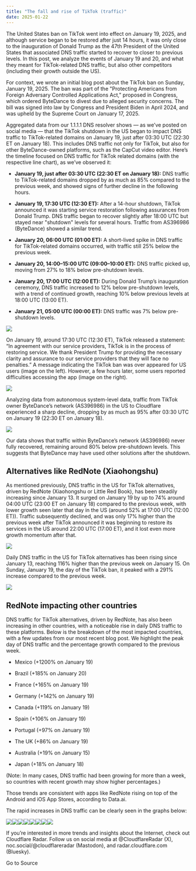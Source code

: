 ```yaml
---
title: "The fall and rise of TikTok (traffic)"
date: 2025-01-22
---
```


The United States ban on TikTok went into effect on January 19, 2025, and although service began to be restored after just 14 hours, it was only close to the inauguration of Donald Trump as the 47th President of the United States that associated DNS traffic started to recover to closer to previous levels. In this post, we analyze the events of January 19 and 20, and what they meant for TikTok-related DNS traffic, but also other competitors (including their growth outside the US).

For context, we wrote an initial blog post about the TikTok ban on Sunday, January 19, 2025. The ban was part of the "Protecting Americans from Foreign Adversary Controlled Applications Act," proposed in Congress, which ordered ByteDance to divest due to alleged security concerns. The bill was signed into law by Congress and President Biden in April 2024, and was upheld by the Supreme Court on January 17, 2025.

Aggregated data from our 1.1.1.1 DNS resolver shows — as we’ve posted on social media — that the TikTok shutdown in the US began to impact DNS traffic to TikTok-related domains on January 19, just after 03:30 UTC (22:30 ET on January 18). This includes DNS traffic not only for TikTok, but also for other ByteDance-owned platforms, such as the CapCut video editor. Here’s the timeline focused on DNS traffic for TikTok related domains (with the respective line chart), as we’ve observed it:

- **January 19, just after 03:30 UTC (22:30 ET on January 18):** DNS traffic to TikTok-related domains dropped by as much as 85% compared to the previous week, and showed signs of further decline in the following hours.
    
- **January 19, 17:30 UTC (12:30 ET):** After a 14-hour shutdown, TikTok announced it was starting service restoration following assurances from Donald Trump. DNS traffic began to recover slightly after 18:00 UTC but stayed near "shutdown" levels for several hours. Traffic from AS396986 (ByteDance) showed a similar trend.
    
- **January 20, 06:00 UTC (01:00 ET):** A short-lived spike in DNS traffic for TikTok-related domains occurred, with traffic still 25% below the previous week.
    
- **January 20, 14:00–15:00 UTC (09:00–10:00 ET):** DNS traffic picked up, moving from 27% to 18% below pre-shutdown levels.
    
- **January 20, 17:00 UTC (12:00 ET):** During Donald Trump’s inauguration ceremony, DNS traffic increased to 12% below pre-shutdown levels, with a trend of continued growth, reaching 10% below previous levels at 18:00 UTC (13:00 ET).
    
- **January 21, 05:00 UTC (00:00 ET):** DNS traffic was 7% below pre-shutdown levels.
    

![](https://cf-assets.www.cloudflare.com/zkvhlag99gkb/5P0HXhOaJtBClOnZyAifNx/d66b69eb511bf0670d9136a0da4f74cc/image6.png)

On January 19, around 17:30 UTC (12:30 ET), TikTok released a statement: “In agreement with our service providers, TikTok is in the process of restoring service. We thank President Trump for providing the necessary clarity and assurance to our service providers that they will face no penalties.” A message indicating the TikTok ban was over appeared for US users (image on the left). However, a few hours later, some users reported difficulties accessing the app (image on the right).

![](https://cf-assets.www.cloudflare.com/zkvhlag99gkb/3nI5tzedgXiQOpj9UJYAN5/5a2e1b0ad470807dc475f8f23e65744a/Screenshot_2025-01-21_at_13.49.55.png)

Analyzing data from autonomous system\-level data, traffic from TikTok owner ByteDance’s network (AS396986) in the US to Cloudflare experienced a sharp decline, dropping by as much as 95% after 03:30 UTC on January 19 (22:30 ET on January 18).

![](https://cf-assets.www.cloudflare.com/zkvhlag99gkb/4fgbhrtt4ROVLvshup0lG2/f27c0cd29e6320deac0c7dcfac5877b8/image4.png)

Our data shows that traffic within ByteDance’s network (AS396986) never fully recovered, remaining around 80% below pre-shutdown levels. This suggests that ByteDance may have used other solutions after the shutdown.

## Alternatives like RedNote (Xiaohongshu) 

As mentioned previously, DNS traffic in the US for TikTok alternatives, driven by RedNote (Xiaohongshu or Little Red Book), has been steadily increasing since January 13. It surged on January 19 by up to 74% around 04:00 UTC (23:00 ET on January 18) compared to the previous week, with lower growth seen later that day in the US (around 52% at 17:00 UTC (12:00 ET)). Traffic subsequently declined, and was only 17% higher than the previous week after TikTok announced it was beginning to restore its services in the US around 22:00 UTC (17:00 ET), and it lost even more growth momentum after that.

![](https://cf-assets.www.cloudflare.com/zkvhlag99gkb/4nXqvN8EE0kvvnO2h1t5c6/c1394571b7ac3f833d48ecc25b0ec7b8/image2.png)

Daily DNS traffic in the US for TikTok alternatives has been rising since January 13, reaching 116% higher than the previous week on January 15. On Sunday, January 19, the day of the TikTok ban, it peaked with a 291% increase compared to the previous week.

![](https://cf-assets.www.cloudflare.com/zkvhlag99gkb/4OxdAjwocA13LmKIWcZME6/6acd7370c818dd6fa133015998fdd03d/image12.png)

## RedNote impacting other countries

DNS traffic for TikTok alternatives, driven by RedNote, has also been increasing in other countries, with a noticeable rise in daily DNS traffic to these platforms. Below is the breakdown of the most impacted countries, with a few updates from our most recent blog post. We highlight the peak day of DNS traffic and the percentage growth compared to the previous week.

- Mexico (+1200% on January 19)
    
- Brazil (+185% on January 20)
    
- France (+165% on January 19)
    
- Germany (+142% on January 19)
    
- Canada (+119% on January 19)
    
- Spain (+106% on January 19)
    
- Portugal (+97% on January 19)
    
- The UK (+86% on January 19)
    
- Australia (+19% on January 15)
    
- Japan (+18% on January 18)
    

(Note: In many cases, DNS traffic had been growing for more than a week, so countries with recent growth may show higher percentages.)

Those trends are consistent with apps like RedNote rising on top of the Android and iOS App Stores, according to Data.ai.

The rapid increases in DNS traffic can be clearly seen in the graphs below:

![](https://cf-assets.www.cloudflare.com/zkvhlag99gkb/619Z2yoZlVuATOgN3DHBXX/6d3266656dfcea4cce601a2a4b6306bb/image10.png)![](https://cf-assets.www.cloudflare.com/zkvhlag99gkb/71fJCQSX0K7aG072m6muva/3c96f32a6be1595cbeb9d03249baac86/image11.png)![](https://cf-assets.www.cloudflare.com/zkvhlag99gkb/6RBoRKMmKva2E1pHEeQytf/6e98cd7586370e34af8b73814a2718e4/image8.png)![](https://cf-assets.www.cloudflare.com/zkvhlag99gkb/4aFxiYyzMD8w1JugtBLVvx/e824cb4c4f2d4beb8fcdcfe01ed3393a/image7.png)![](https://cf-assets.www.cloudflare.com/zkvhlag99gkb/28NKyTWZ1L0YWObIBlfiSv/f0d2e14ec39a90e20751f58ef4b953b9/image13.png)![](https://cf-assets.www.cloudflare.com/zkvhlag99gkb/7u3ekAZgdlOMkmyvpAvxZx/6c5b8fdb1fe590cc67498cf41d7907fb/image5.png)![](https://cf-assets.www.cloudflare.com/zkvhlag99gkb/6vFqDPx17F2LjgUDA922px/dabce8ce69fae17779241aa69b47db4c/image1.png)![](https://cf-assets.www.cloudflare.com/zkvhlag99gkb/4BalkDrhzcYMfgikD3qNSB/6afae6e46ffc3feff41fbb129c4b5408/image15.png)

If you’re interested in more trends and insights about the Internet, check out Cloudflare Radar. Follow us on social media at @CloudflareRadar (X), noc.social/@cloudflareradar (Mastodon), and radar.cloudflare.com (Bluesky).

Go to Source
